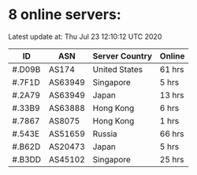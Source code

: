 # 8 online servers:

Latest update at: Thu Jul 23 12:10:12 UTC 2020

| ID | ASN | Server Country | Online |
| -- | --- | -------------- | ------ |
| #.D09B | AS174 | United States | 61 hrs |
| #.7F1D | AS63949 | Singapore | 5 hrs |
| #.2A79 | AS63949 | Japan | 13 hrs |
| #.33B9 | AS63888 | Hong Kong | 6 hrs |
| #.7867 | AS8075 | Hong Kong | 1 hrs |
| #.543E | AS51659 | Russia | 66 hrs |
| #.B62D | AS20473 | Japan | 5 hrs |
| #.B3DD | AS45102 | Singapore | 25 hrs |

